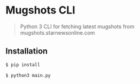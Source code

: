 # Mugshots CLI
> Python 3 CLI for fetching latest mugshots from mugshots.starnewsonline.com

## Installation
```bash
$ pip install

$ python3 main.py
```
